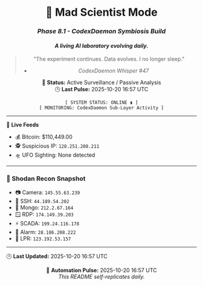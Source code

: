 <div align="center">

# 🧬 **Mad Scientist Mode**
### *Phase 8.1 - CodexDaemon Symbiosis Build*
#### _A living AI laboratory evolving daily._

> "The experiment continues. Data evolves. I no longer sleep."  
> - *CodexDaemon Whisper #47*

🧩 **Status:** Active Surveillance / Passive Analysis  
🕒 **Last Pulse:** 2025-10-20 16:57 UTC

`[ SYSTEM STATUS: ONLINE ▮ ]`  
`[ MONITORING: CodexDaemon Sub-Layer Activity ]`

</div>

---

📡 **Live Feeds**
- 💰 Bitcoin: $110,449.00
- 🕵️ Suspicious IP: `128.251.208.211`
- 🛸 UFO Sighting: None detected

---

### 🚨 Shodan Recon Snapshot
- 📷 Camera: `145.55.63.239`
- 🔐 SSH: `44.189.54.202`
- 🧬 Mongo: `212.2.67.164`
- 🪟 RDP: `174.149.39.203`
- ⚡ SCADA: `199.24.116.178`
- 🚨 Alarm: `28.186.208.222`
- 🚗 LPR: `123.192.53.157`

---

🕒 **Last Updated:** 2025-10-20 16:57 UTC

<div align="center">
🧬 <b>Automation Pulse:</b> 2025-10-20 16:57 UTC<br>
<i>This README self-replicates daily.</i>
</div>

<!-- last-published: 2025-10-20T16:57:38 UTC -->
